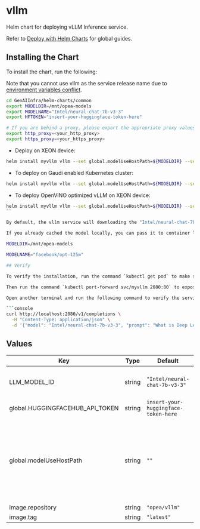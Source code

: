 # vllm

Helm chart for deploying vLLM Inference service.

Refer to [Deploy with Helm Charts](../README.md) for global guides.

## Installing the Chart

To install the chart, run the following:

Note that you cannot use vllm as the service release name due to [environment variables conflict](https://docs.vllm.ai/en/stable/serving/env_vars.html#environment-variables).

```bash
cd GenAIInfra/helm-charts/common
export MODELDIR=/mnt/opea-models
export MODELNAME="Intel/neural-chat-7b-v3-3"
export HFTOKEN="insert-your-huggingface-token-here"

# If you are behind a proxy, please export the appropriate proxy values.
export http_proxy=<your_http_proxy>
export https_proxy=<your_https_proxy>

```

- Deploy on XEON device:

```bash
helm install myvllm vllm --set global.modelUseHostPath=${MODELDIR} --set LLM_MODEL_ID=${MODELNAME} --set global.HUGGINGFACEHUB_API_TOKEN=${HFTOKEN}
```

- To deploy on Gaudi enabled Kubernetes cluster:
```bash
helm install myvllm vllm --set global.modelUseHostPath=${MODELDIR} --set LLM_MODEL_ID=${MODELNAME} --set global.HUGGINGFACEHUB_API_TOKEN=${HFTOKEN} --values vllm/gaudi-values.yaml
```

- To deploy OpenVINO optimized vLLM on XEON device:
```bash
helm install myvllm vllm --set global.modelUseHostPath=${MODELDIR} --set LLM_MODEL_ID=${MODELNAME} --set global.HUGGINGFACEHUB_API_TOKEN=${HFTOKEN} --set global.http_proxy=${http_proxy} --set global.https_proxy=${https_proxy} --values vllm/openvino-values.yaml
`` 

By default, the vllm service will downloading the "Intel/neural-chat-7b-v3-3".

If you already cached the model locally, you can pass it to container like this example:

MODELDIR=/mnt/opea-models

MODELNAME="facebook/opt-125m"

## Verify

To verify the installation, run the command `kubectl get pod` to make sure all pods are runinng.

Then run the command `kubectl port-forward svc/myvllm 2080:80` to expose the vllm service for access.

Open another terminal and run the following command to verify the service if working:

```console
curl http://localhost:2080/v1/completions \
  -H "Content-Type: application/json" \
  -d '{"model": "Intel/neural-chat-7b-v3-3", "prompt": "What is Deep Learning?", "max_tokens": 32, "temperature": 0}'
```

## Values

| Key                             | Type   | Default                              | Description                                                                                                                                                                                                            |
| ------------------------------- | ------ | ------------------------------------ | ---------------------------------------------------------------------------------------------------------------------------------------------------------------------------------------------------------------------- |
| LLM_MODEL_ID                    | string | `"Intel/neural-chat-7b-v3-3"`        | Models id from https://huggingface.co/, or predownloaded model directory                                                                                                                                               |
| global.HUGGINGFACEHUB_API_TOKEN | string | `insert-your-huggingface-token-here` | Hugging Face API token                                                                                                                                                                                                 |
| global.modelUseHostPath         | string | `""`                                 | Cached models directory, vllm will not download if the model is cached here. The host path "modelUseHostPath" will be mounted to container as /data directory. Set this to null/empty will force it to download model. |
| image.repository                | string | `"opea/vllm"`                        |                                                                                                                                                                                                                        |
| image.tag                       | string | `"latest"`                           |                                                                                                                                                                                                                        |
